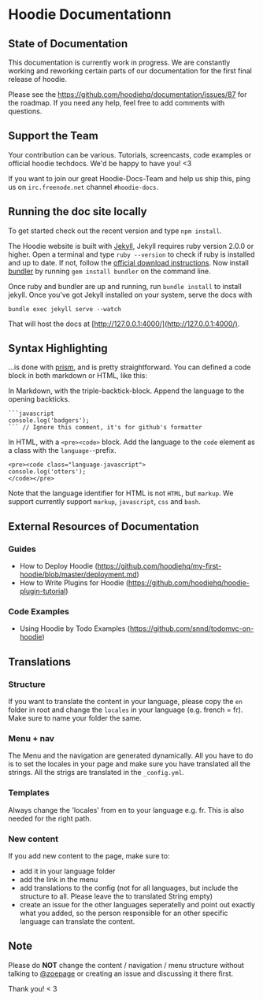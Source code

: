 Hoodie Documentationn
=============

## State of Documentation
This documentation is currently work in progress. We are constantly working and reworking certain parts of our documentation for the first final release of hoodie.

Please see the https://github.com/hoodiehq/documentation/issues/87 for the roadmap.
If you need any help, feel free to add comments with questions.

## Support the Team

Your contribution can be various. Tutorials, screencasts, code examples or official hoodie techdocs. We'd be happy to have you! <3

If you want to join our great Hoodie-Docs-Team and help us ship this, ping us on `irc.freenode.net` channel `#hoodie-docs`.

## Running the doc site locally

To get started check out the recent version and type `npm install`.

The Hoodie website is built with [Jekyll](https://jekyllrb.com/), Jekyll requires ruby version 2.0.0 or higher.  Open a terminal and type `ruby --version` to check if ruby is installed and up to date.  If not, follow the [official download instructions](https://www.ruby-lang.org/en/downloads/).  Now install [bundler](http://bundler.io/) by running `gem install bundler` on the command line.

Once ruby and bundler are up and running, run `bundle install` to install jekyll.
Once you've got Jekyll installed on your system, serve the docs with

```
bundle exec jekyll serve --watch
```

That will host the docs at [http://127.0.0.1:4000/](http://127.0.0.1:4000/).

## Syntax Highlighting

…is done with [prism](http://prismjs.com/), and is pretty straightforward. You can defined a code block in both markdown or HTML, like this:

In Markdown, with the triple-backtick-block. Append the language to the opening backticks.
```
```javascript
console.log('badgers');
``` // Ignore this comment, it's for github's formatter
```

In HTML, with a `<pre><code>` block. Add the language to the `code` element as a class with the `language-`-prefix.
```
<pre><code class="language-javascript">
console.log('otters');
</code></pre>
```

Note that the language identifier for HTML is not `HTML`, but `markup`. We support currently support `markup`, `javascript`, `css` and `bash`.

## External Resources of Documentation

### Guides

* How to Deploy Hoodie (https://github.com/hoodiehq/my-first-hoodie/blob/master/deployment.md)
* How to Write Plugins for Hoodie (https://github.com/hoodiehq/hoodie-plugin-tutorial)

### Code Examples

* Using Hoodie by Todo Examples (https://github.com/snnd/todomvc-on-hoodie)


## Translations

### Structure
If you want to translate the content in your language, please copy the `en` folder in root and change the `locales` in your language (e.g. french = fr). Make sure to name your folder the same.

### Menu + nav
The Menu and the navigation are generated dynamically. All you have to do is to set the locales in your page and make sure you have translated all the strings. All the strigs are translated in the `_config.yml`.

### Templates
Always change the 'locales' from en to your language e.g. fr. This is also needed for the right path.

### New content
If you add new content to the page, make sure to:
- add it in your language folder
- add the link in the menu
- add translations to the config (not for all languages, but include the structure to all. Please leave the to translated String empty)
- create an issue for the other languages seperatelly and point out exactly what you added, so the person responsible for an other specific language can translate the content.

## Note

Please do **NOT** change the content / navigation / menu structure without talking to [@zoepage](https://github.com/zoepage) or creating an issue and discussing it there first.

Thank you! &lt; 3
